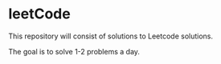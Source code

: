 # leetCode
This repository will consist of solutions to Leetcode solutions. 

The goal is to solve 1-2 problems a day.
